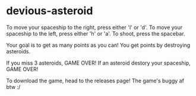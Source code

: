 # devious-asteroid

To move your spaceship to the right, press either 'l' or 'd'.
To move your spaceship to the left, press either 'h' or 'a'.
To shoot, press the spacebar.

Your goal is to get as many points as you can! 
You get points by destroying asteroids.

If you miss 3 asteroids, GAME OVER!
If an asteroid destory your spaceship, GAME OVER!

To download the game, head to the releases page!
The game's buggy af btw :/
